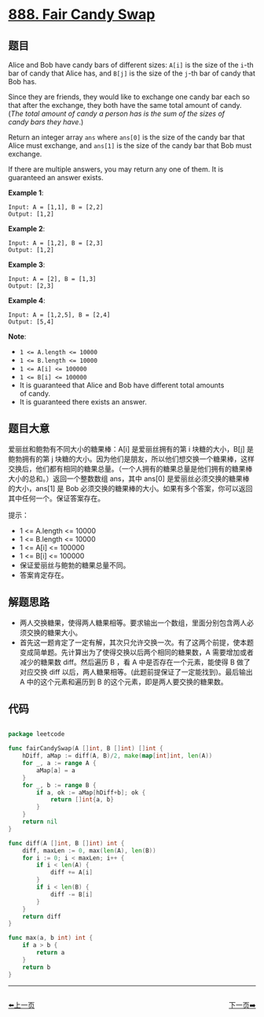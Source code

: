 # [888. Fair Candy Swap](https://leetcode.com/problems/fair-candy-swap/)


## 题目

Alice and Bob have candy bars of different sizes: `A[i]` is the size of the `i`-th bar of candy that Alice has, and `B[j]` is the size of the `j`-th bar of candy that Bob has.

Since they are friends, they would like to exchange one candy bar each so that after the exchange, they both have the same total amount of candy. (*The total amount of candy a person has is the sum of the sizes of candy bars they have*.)

Return an integer array `ans` where `ans[0]` is the size of the candy bar that Alice must exchange, and `ans[1]` is the size of the candy bar that Bob must exchange.

If there are multiple answers, you may return any one of them. It is guaranteed an answer exists.

**Example 1**:

```
Input: A = [1,1], B = [2,2]
Output: [1,2]
```

**Example 2**:

```
Input: A = [1,2], B = [2,3]
Output: [1,2]
```

**Example 3**:

```
Input: A = [2], B = [1,3]
Output: [2,3]
```

**Example 4**:

```
Input: A = [1,2,5], B = [2,4]
Output: [5,4]
```

**Note**:

- `1 <= A.length <= 10000`
- `1 <= B.length <= 10000`
- `1 <= A[i] <= 100000`
- `1 <= B[i] <= 100000`
- It is guaranteed that Alice and Bob have different total amounts of candy.
- It is guaranteed there exists an answer.


## 题目大意

爱丽丝和鲍勃有不同大小的糖果棒：A[i] 是爱丽丝拥有的第 i 块糖的大小，B[j] 是鲍勃拥有的第 j 块糖的大小。因为他们是朋友，所以他们想交换一个糖果棒，这样交换后，他们都有相同的糖果总量。（一个人拥有的糖果总量是他们拥有的糖果棒大小的总和。）返回一个整数数组 ans，其中 ans[0] 是爱丽丝必须交换的糖果棒的大小，ans[1] 是 Bob 必须交换的糖果棒的大小。如果有多个答案，你可以返回其中任何一个。保证答案存在。

提示：

- 1 <= A.length <= 10000
- 1 <= B.length <= 10000
- 1 <= A[i] <= 100000
- 1 <= B[i] <= 100000
- 保证爱丽丝与鲍勃的糖果总量不同。
- 答案肯定存在。


## 解题思路

- 两人交换糖果，使得两人糖果相等。要求输出一个数组，里面分别包含两人必须交换的糖果大小。
- 首先这一题肯定了一定有解，其次只允许交换一次。有了这两个前提，使本题变成简单题。先计算出为了使得交换以后两个相同的糖果数，A 需要增加或者减少的糖果数 diff。然后遍历 B ，看 A 中是否存在一个元素，能使得 B 做了对应交换 diff 以后，两人糖果相等。(此题前提保证了一定能找到)。最后输出 A 中的这个元素和遍历到 B 的这个元素，即是两人要交换的糖果数。

## 代码

```go

package leetcode

func fairCandySwap(A []int, B []int) []int {
	hDiff, aMap := diff(A, B)/2, make(map[int]int, len(A))
	for _, a := range A {
		aMap[a] = a
	}
	for _, b := range B {
		if a, ok := aMap[hDiff+b]; ok {
			return []int{a, b}
		}
	}
	return nil
}

func diff(A []int, B []int) int {
	diff, maxLen := 0, max(len(A), len(B))
	for i := 0; i < maxLen; i++ {
		if i < len(A) {
			diff += A[i]
		}
		if i < len(B) {
			diff -= B[i]
		}
	}
	return diff
}

func max(a, b int) int {
	if a > b {
		return a
	}
	return b
}

```


----------------------------------------------
<div style="display: flex;justify-content: space-between;align-items: center;">
<p><a href="https://books.halfrost.com/leetcode/ChapterFour/0800~0899/0887.Super-Egg-Drop/">⬅️上一页</a></p>
<p><a href="https://books.halfrost.com/leetcode/ChapterFour/0800~0899/0891.Sum-of-Subsequence-Widths/">下一页➡️</a></p>
</div>

